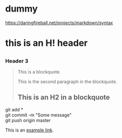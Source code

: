 # dummy

https://daringfireball.net/projects/markdown/syntax

# this is an H! header
##

### Header 3

> This is a blockquote.
> 
> This is the second paragraph in the blockquote.
>
> ## This is an H2 in a blockquote

git add *  
git commit -m "Some message"  
git push origin master  

This is an [example link](http://example.com/).  
